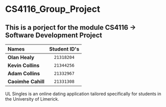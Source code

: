 # CS4116_Group_Project

## This is a porject for the module CS4116 -> Software Development Project
| Names               |  Student ID's  | 
|:--------------------|:--------------:|
| **Olan Healy**      | `21318204`     | 
| **Kevin Collins**   | `21344256`     |   
| **Adam Collins**    | `21332967`     |  
| **Caoimhe Cahill**  | `21331308`     |

UL Singles is an online dating application tailored specifically for students in the University of Limerick.
